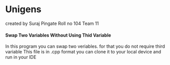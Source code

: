 # Unigens

created by Suraj Pingate Roll no 104
Team 11 

#### Swap Two Variables Without Using Thid Variable

In this program you can swap two veriables. for that you do not require third variable
This file is in .cpp format you can clone it to your local device and run in your IDE

